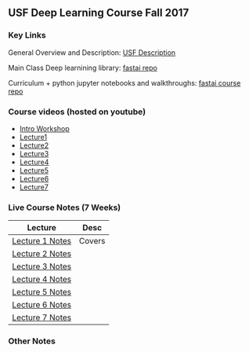 ## USF Deep Learning Course Fall 2017

### Key Links

General Overview and Description:
[USF Description](https://www.usfca.edu/data-institute/certificates/deep-learning-part-one)

Main Class Deep learnining library: [fastai repo](https://github.com/fastai/fastai)

Curriculum + python jupyter notebooks and walkthroughs: [fastai course repo](https://github.com/fastai/courses)

### Course videos (hosted on youtube)
- [Intro Workshop](https://www.youtube.com/watch?v=sNMHZM2U7I8)
- [Lecture1](https://www.youtube.com/watch?v=ZDq5OXsLO3U)
- [Lecture2](https://youtu.be/JNxcznsrRb8)
- [Lecture3](https://youtu.be/9C06ZPF8Uuc)
- [Lecture4](https://youtu.be/gbceqO8PpBg)
- [Lecture5](https://youtu.be/J99NV9Cr75I)
- [Lecture6](https://youtu.be/sHcLkfRrgoQ)
- [Lecture7](https://www.youtube.com/watch?v=EKzSiuqiHNg)

### Live Course Notes (7 Weeks)

|Lecture | Desc |
|----|--------|
|[Lecture 1 Notes](DeepLearning1-LectureNotes.ipynb)| Covers |
|[Lecture 2 Notes](DeepLearning2-LectureNotes.ipynb)| |
|[Lecture 3 Notes](DeepLearning3-LectureNotes.ipynb)| |
|[Lecture 4 Notes](DeepLearning4-LectureNotes.ipynb)| |
|[Lecture 5 Notes](DeepLearning5-LectureNotes.ipynb)| |
|[Lecture 6 Notes](DeepLearning6-LectureNotes.ipynb)| |
|[Lecture 7 Notes](DeepLearning7-LectureNotes.ipynb)| |


### Other Notes
